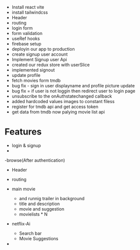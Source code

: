 - Install react vite 
- install tailwindcss
- Header
- routing
- login form
- form validation
 - useRef hooks
 - firebase setup
 - deployin our app to production
 - create signup user account
 - Implement Signup user Api
 - created our redux store with userSlice
 - implemented signout
 - update profile
 - fetch movies form tmdb
 - bug fix - sign in user displayname and profile picture update
 - bug fix = if user is not loggin then redirect user to login page
 - unsubscribe to the onAuthstatechanged callback
 - added hardcoded values images to constant filess
 - register for tmdb api and get access token
 - get data from tmdb now palying movie list api

 

# Features
- login & signup
 - 
-browse(After authentication)
 - Header
 - routing
 - main movie 
   - and runnig trailer in background
   - title and description 
   - movie and suggestion
   - movielists * N 
 - netflix-Ai
    - Search bar
    - Movie Suggestions 
       

 - 